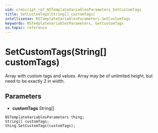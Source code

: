 ```yaml
---
uid: crmscript_ref_NSTemplateVariablesParameters_SetCustomTags
title: SetCustomTags(String[] customTags)
intellisense: NSTemplateVariablesParameters.SetCustomTags
keywords: NSTemplateVariablesParameters, GetCustomTags
so.topic: reference
---
```


# SetCustomTags(String[] customTags)

Array with custom tags and values. Array may be of unlimited height, but need to be exactly 2 in width.

## Parameters

* **customTags** String[]

```crmscript
NSTemplateVariablesParameters thing;
String[] customTags;
thing.SetCustomTags(customTags);
```

